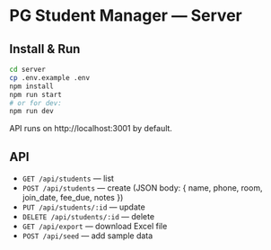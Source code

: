 # PG Student Manager — Server

## Install & Run
```bash
cd server
cp .env.example .env
npm install
npm run start
# or for dev:
npm run dev
```
API runs on http://localhost:3001 by default.

## API
- `GET /api/students` — list
- `POST /api/students` — create (JSON body: { name, phone, room, join_date, fee_due, notes })
- `PUT /api/students/:id` — update
- `DELETE /api/students/:id` — delete
- `GET /api/export` — download Excel file
- `POST /api/seed` — add sample data
